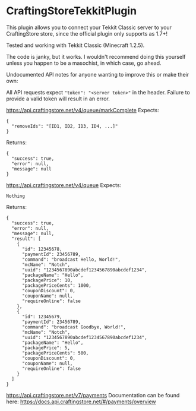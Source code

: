 # CraftingStoreTekkitPlugin

This plugin allows you to connect your Tekkit Classic server to your CraftingStore store, since the official plugin only supports as 1.7+!

Tested and working with Tekkit Classic (Minecraft 1.2.5).

The code is janky, but it works. I wouldn't recommend doing this yourself unless you happen to be a masochist, in which case, go ahead.


Undocumented API notes for anyone wanting to improve this or make their own:

All API requests expect `"token": "<server token>"` in the header. Failure to provide a valid token will result in an error.

https://api.craftingstore.net/v4/queue/markComplete
Expects:
```
{
  "removeIds": "[ID1, ID2, ID3, ID4, ...]"
}
```

Returns:
```
{
  "success": true,
  "error": null,
  "message": null
}
```

https://api.craftingstore.net/v4/queue
Expects:
```
Nothing
```

Returns:
```
{
  "success": true,
  "error": null,
  "message": null,
  "result": [
    {
      "id": 12345678,
      "paymentId": 23456789,
      "command": "broadcast Hello, World!",
      "mcName": "Notch",
      "uuid": "1234567890abcdef1234567890abcdef1234",
      "packageName": "Hello",
      "packagePrice": 10,
      "packagePriceCents": 1000,
      "couponDiscount": 0,
      "couponName": null,
      "requireOnline": false
    },
    {
      "id": 12345679,
      "paymentId": 23456789,
      "command": "broadcast Goodbye, World!",
      "mcName": "Notch",
      "uuid": "1234567890abcdef1234567890abcdef1234",
      "packageName": "Hello",
      "packagePrice": 5,
      "packagePriceCents": 500,
      "couponDiscount": 0,
      "couponName": null,
      "requireOnline": false
    }
  ]
}
```

https://api.craftingstore.net/v7/payments
Documentation can be found here: https://docs.api.craftingstore.net/#/payments/overview
    
